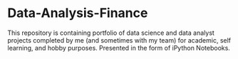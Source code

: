 # Data-Analysis-Finance


This repository is containing portfolio of data science and data analyst projects completed by me (and sometimes with my team) for academic, self learning, and hobby purposes. Presented in the form of iPython Notebooks.
